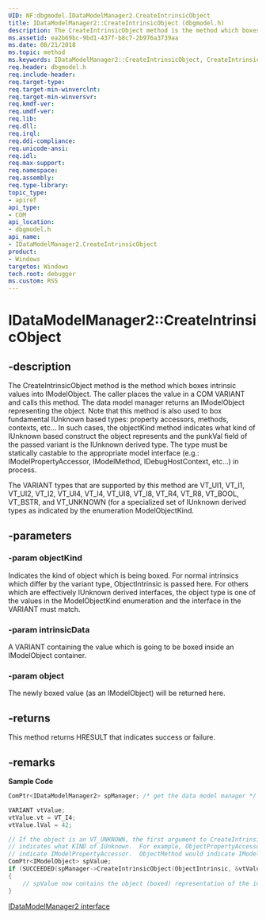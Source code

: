```yaml
---
UID: NF:dbgmodel.IDataModelManager2.CreateIntrinsicObject
title: IDataModelManager2::CreateIntrinsicObject (dbgmodel.h)
description: The CreateIntrinsicObject method is the method which boxes intrinsic values into IModelObject.
ms.assetid: ea2b69bc-9bd1-437f-b8c7-2b976a3739aa
ms.date: 08/21/2018
ms.topic: method
ms.keywords: IDataModelManager2::CreateIntrinsicObject, CreateIntrinsicObject, IDataModelManager2.CreateIntrinsicObject, IDataModelManager2::CreateIntrinsicObject, IDataModelManager2.CreateIntrinsicObject
req.header: dbgmodel.h
req.include-header:
req.target-type:
req.target-min-winverclnt:
req.target-min-winversvr:
req.kmdf-ver:
req.umdf-ver:
req.lib:
req.dll:
req.irql: 
req.ddi-compliance:
req.unicode-ansi:
req.idl:
req.max-support:
req.namespace:
req.assembly:
req.type-library: 
topic_type: 
- apiref
api_type: 
- COM
api_location: 
- dbgmodel.h
api_name: 
- IDataModelManager2.CreateIntrinsicObject
product:
- Windows
targetos: Windows
tech.root: debugger
ms.custom: RS5
---
```


# IDataModelManager2::CreateIntrinsicObject


## -description


The CreateIntrinsicObject method is the method which boxes intrinsic values into IModelObject. The caller places the value in a COM VARIANT and calls this method. The data model manager returns an IModelObject representing the object. Note that this method is also used to box fundamental IUnknown based types: property accessors, methods, contexts, etc... In such cases, the objectKind method indicates what kind of IUnknown based construct the object represents and the punkVal field of the passed variant is the IUnknown derived type. The type must be statically castable to the appropriate model interface (e.g.: IModelPropertyAccessor, IModelMethod, IDebugHostContext, etc...) in process. 

The VARIANT types that are supported by this method are VT_UI1, VT_I1, VT_UI2, VT_I2, VT_UI4, VT_I4, VT_UI8, VT_I8, VT_R4, VT_R8, VT_BOOL, VT_BSTR, and VT_UNKNOWN (for a specialized set of IUnknown derived types as indicated by the enumeration ModelObjectKind. 


## -parameters

### -param objectKind

Indicates the kind of object which is being boxed. For normal intrinsics which differ by the variant type, ObjectIntrinsic is passed here. For others which are effectively IUnknown derived interfaces, the object type is one of the values in the ModelObjectKind enumeration and the interface in the VARIANT must match.


### -param intrinsicData
A VARIANT containing the value which is going to be boxed inside an IModelObject container.

### -param object
The newly boxed value (as an IModelObject) will be returned here.


## -returns

This method returns HRESULT that indicates success or failure.

## -remarks

**Sample Code**

```cpp
ComPtr<IDataModelManager2> spManager; /* get the data model manager */

VARIANT vtValue;
vtValue.vt = VT_I4;
vtValue.lVal = 42;

// If the object is an VT_UNKNOWN, the first argument to CreateIntrinsicObject
// indicates what KIND of IUnknown.  For example, ObjectPropertyAccessor would 
// indicate IModelPropertyAccessor.  ObjectMethod would indicate IModelMethod, etc...
ComPtr<IModelObject> spValue;
if (SUCCEEDED(spManager->CreateIntrinsicObject(ObjectIntrinsic, &vtValue, &spValue)))
{
    // spValue now contains the object (boxed) representation of the int value 42.
}
```


[IDataModelManager2 interface](nn-dbgmodel-idatamodelmanager2.md)
